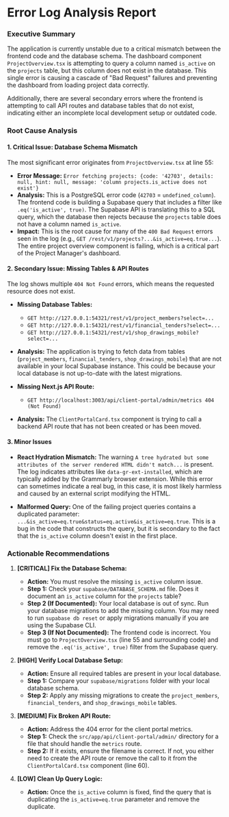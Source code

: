 # Error Log Analysis Report

### **Executive Summary**

The application is currently unstable due to a critical mismatch between the frontend code and the database schema. The dashboard component `ProjectOverview.tsx` is attempting to query a column named `is_active` on the `projects` table, but this column does not exist in the database. This single error is causing a cascade of "Bad Request" failures and preventing the dashboard from loading project data correctly.

Additionally, there are several secondary errors where the frontend is attempting to call API routes and database tables that do not exist, indicating either an incomplete local development setup or outdated code.

### **Root Cause Analysis**

#### **1. Critical Issue: Database Schema Mismatch**

The most significant error originates from `ProjectOverview.tsx` at line 55:

*   **Error Message:** `Error fetching projects: {code: '42703', details: null, hint: null, message: 'column projects.is_active does not exist'}`
*   **Analysis:** This is a PostgreSQL error code (`42703` = `undefined_column`). The frontend code is building a Supabase query that includes a filter like `.eq('is_active', true)`. The Supabase API is translating this to a SQL query, which the database then rejects because the `projects` table does not have a column named `is_active`.
*   **Impact:** This is the root cause for many of the `400 Bad Request` errors seen in the log (e.g., `GET /rest/v1/projects?...&is_active=eq.true...`). The entire project overview component is failing, which is a critical part of the Project Manager's dashboard.

#### **2. Secondary Issue: Missing Tables & API Routes**

The log shows multiple `404 Not Found` errors, which means the requested resource does not exist.

*   **Missing Database Tables:**
    *   `GET http://127.0.0.1:54321/rest/v1/project_members?select=...`
    *   `GET http://127.0.0.1:54321/rest/v1/financial_tenders?select=...`
    *   `GET http://127.0.0.1:54321/rest/v1/shop_drawings_mobile?select=...`
*   **Analysis:** The application is trying to fetch data from tables (`project_members`, `financial_tenders`, `shop_drawings_mobile`) that are not available in your local Supabase instance. This could be because your local database is not up-to-date with the latest migrations.

*   **Missing Next.js API Route:**
    *   `GET http://localhost:3003/api/client-portal/admin/metrics 404 (Not Found)`
*   **Analysis:** The `ClientPortalCard.tsx` component is trying to call a backend API route that has not been created or has been moved.

#### **3. Minor Issues**

*   **React Hydration Mismatch:** The warning `A tree hydrated but some attributes of the server rendered HTML didn't match...` is present. The log indicates attributes like `data-gr-ext-installed`, which are typically added by the Grammarly browser extension. While this error can sometimes indicate a real bug, in this case, it is most likely harmless and caused by an external script modifying the HTML.

*   **Malformed Query:** One of the failing project queries contains a duplicated parameter: `...&is_active=eq.true&status=eq.active&is_active=eq.true`. This is a bug in the code that constructs the query, but it is secondary to the fact that the `is_active` column doesn't exist in the first place.

### **Actionable Recommendations**

1.  **[CRITICAL] Fix the Database Schema:**
    *   **Action:** You must resolve the missing `is_active` column issue.
    *   **Step 1:** Check your `supabase/DATABASE_SCHEMA.md` file. Does it document an `is_active` column for the `projects` table?
    *   **Step 2 (If Documented):** Your local database is out of sync. Run your database migrations to add the missing column. You may need to run `supabase db reset` or apply migrations manually if you are using the Supabase CLI.
    *   **Step 3 (If Not Documented):** The frontend code is incorrect. You must go to `ProjectOverview.tsx` (line 55 and surrounding code) and remove the `.eq('is_active', true)` filter from the Supabase query.

2.  **[HIGH] Verify Local Database Setup:**
    *   **Action:** Ensure all required tables are present in your local database.
    *   **Step 1:** Compare your `supabase/migrations` folder with your local database schema.
    *   **Step 2:** Apply any missing migrations to create the `project_members`, `financial_tenders`, and `shop_drawings_mobile` tables.

3.  **[MEDIUM] Fix Broken API Route:**
    *   **Action:** Address the 404 error for the client portal metrics.
    *   **Step 1:** Check the `src/app/api/client-portal/admin/` directory for a file that should handle the `metrics` route.
    *   **Step 2:** If it exists, ensure the filename is correct. If not, you either need to create the API route or remove the call to it from the `ClientPortalCard.tsx` component (line 60).

4.  **[LOW] Clean Up Query Logic:**
    *   **Action:** Once the `is_active` column is fixed, find the query that is duplicating the `is_active=eq.true` parameter and remove the duplicate.